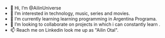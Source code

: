 - 👋 Hi, I’m @AilinUniverse
- 👀 I’m interested in technology, music, series and movies.
- 🌱 I’m currently learning learning programming in Argentina Programa.
- 💞️ I’m looking to collaborate on projects in which i can constantly learn .
- 📫 Reach me on Linkedin look me up as "Ailin Otal".

<!---
AilinUniverse/AilinUniverse is a ✨ special ✨ repository because its `README.md` (this file) appears on your GitHub profile.
You can click the Preview link to take a look at your changes.
--->
